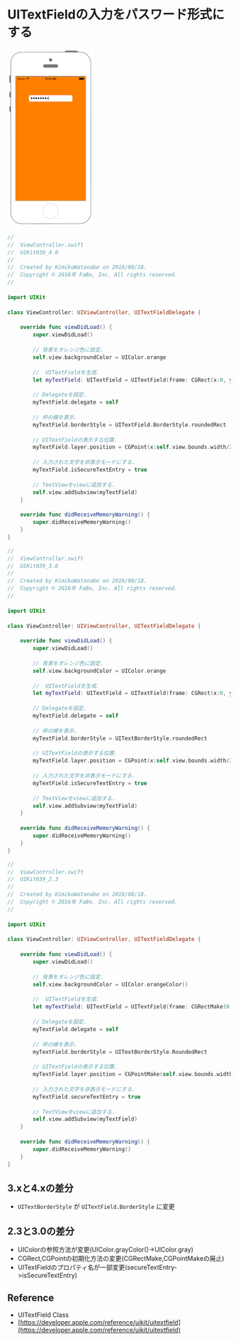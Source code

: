 # UITextFieldの入力をパスワード形式にする

![Preview uikit039](img/uikit039.png)

```swift fct_label="Swift 4.x"
//
//  ViewController.swift
//  UIKit039_4.0
//
//  Created by KimikoWatanabe on 2016/08/18.
//  Copyright © 2016年 FaBo, Inc. All rights reserved.
//

import UIKit

class ViewController: UIViewController, UITextFieldDelegate {
    
    override func viewDidLoad() {
        super.viewDidLoad()
        
        // 背景をオレンジ色に設定.
        self.view.backgroundColor = UIColor.orange
        
        //  UITextFieldを生成.
        let myTextField: UITextField = UITextField(frame: CGRect(x:0, y:0, width:200, height:30))
        
        // Delegateを設定.
        myTextField.delegate = self
        
        // 枠の線を表示.
        myTextField.borderStyle = UITextField.BorderStyle.roundedRect
        
        // UITextFieldの表示する位置.
        myTextField.layer.position = CGPoint(x:self.view.bounds.width/2, y:100)
        
        // 入力された文字を非表示モードにする.
        myTextField.isSecureTextEntry = true
        
        // TextViewをviewに追加する.
        self.view.addSubview(myTextField)
    }
    
    override func didReceiveMemoryWarning() {
        super.didReceiveMemoryWarning()
    }
}

```

```swift fct_label="Swift 3.x"
//
//  ViewController.swift
//  UIKit039_3.0
//
//  Created by KimikoWatanabe on 2016/08/18.
//  Copyright © 2016年 FaBo, Inc. All rights reserved.
//

import UIKit

class ViewController: UIViewController, UITextFieldDelegate {

    override func viewDidLoad() {
        super.viewDidLoad()

        // 背景をオレンジ色に設定.
        self.view.backgroundColor = UIColor.orange

        //  UITextFieldを生成.
        let myTextField: UITextField = UITextField(frame: CGRect(x:0, y:0, width:200, height:30))

        // Delegateを設定.
        myTextField.delegate = self

        // 枠の線を表示.
        myTextField.borderStyle = UITextBorderStyle.roundedRect

        // UITextFieldの表示する位置.
        myTextField.layer.position = CGPoint(x:self.view.bounds.width/2, y:100)

        // 入力された文字を非表示モードにする.
        myTextField.isSecureTextEntry = true

        // TextViewをviewに追加する.
        self.view.addSubview(myTextField)
    }

    override func didReceiveMemoryWarning() {
        super.didReceiveMemoryWarning()
    }
}
```

```swift fct_label="Swift 2.3"
//
//  ViewController.swift
//  UIKit039_2.3
//
//  Created by KimikoWatanabe on 2016/08/18.
//  Copyright © 2016年 FaBo, Inc. All rights reserved.
//

import UIKit

class ViewController: UIViewController, UITextFieldDelegate {

    override func viewDidLoad() {
        super.viewDidLoad()

        // 背景をオレンジ色に設定.
        self.view.backgroundColor = UIColor.orangeColor()

        //  UITextFieldを生成.
        let myTextField: UITextField = UITextField(frame: CGRectMake(0, 0, 200, 30))

        // Delegateを設定.
        myTextField.delegate = self

        // 枠の線を表示.
        myTextField.borderStyle = UITextBorderStyle.RoundedRect

        // UITextFieldの表示する位置.
        myTextField.layer.position = CGPointMake(self.view.bounds.width/2, 100)

        // 入力された文字を非表示モードにする.
        myTextField.secureTextEntry = true

        // TextViewをviewに追加する.
        self.view.addSubview(myTextField)
    }

    override func didReceiveMemoryWarning() {
        super.didReceiveMemoryWarning()
    }
}
```

## 3.xと4.xの差分
* ```UITextBorderStyle``` が ```UITextField.BorderStyle``` に変更

## 2.3と3.0の差分
* UIColorの参照方法が変更(UIColor.grayColor()->UIColor.gray)
* CGRect,CGPointの初期化方法の変更(CGRectMake,CGPointMakeの廃止)
* UITextFieldのプロパティ名が一部変更(secureTextEntry->isSecureTextEntry)

## Reference
* UITextField Class
 * [https://developer.apple.com/reference/uikit/uitextfield](https://developer.apple.com/reference/uikit/uitextfield)
